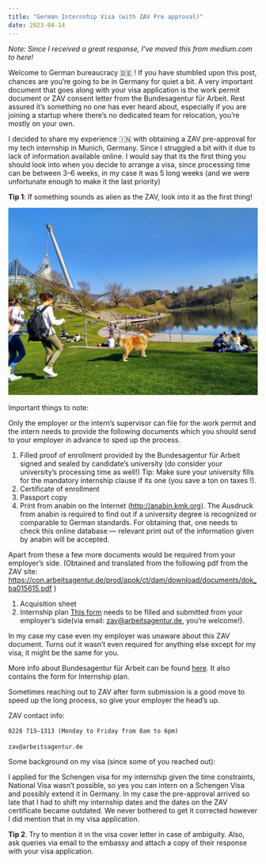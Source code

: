 ```yaml
---
title: "German Internship Visa (with ZAV Pre approval)"
date: 2023-04-14
---
```


*Note: Since I received a great response, I've moved this from medium.com to here!*

Welcome to German bureaucracy 🇩🇪 ! If you have stumbled upon this post, chances are you’re going to be in Germany for quiet a bit. A very important document that goes along with your visa application is the work permit document or ZAV consent letter from the Bundesagentur für Arbeit. Rest assured it’s something no one has ever heard about, especially if you are joining a startup where there’s no dedicated team for relocation, you’re mostly on your own.

I decided to share my experience 🇮🇳 with obtaining a ZAV pre-approval for my tech internship in Munich, Germany. Since I struggled a bit with it due to lack of information available online. I would say that its the first thing you should look into when you decide to arrange a visa, since processing time can be between 3–6 weeks, in my case it was 5 long weeks (and we were unfortunate enough to make it the last priority)

**Tip 1**: If something sounds as alien as the ZAV, look into it as the first thing!


![Olympia Park Munich](https://github.com/ichbinakanksha/India-to-Germany/blob/main/images/olympiapark.jpeg "A cool snap for some color (At Olympia Park, Munich)")

Important things to note:

Only the employer or the intern’s supervisor can file for the work permit and the intern needs to provide the following documents which you should send to your employer in advance to sped up the process.

1. Filled proof of enrollment provided by the Bundesagentur für Arbeit signed and sealed by candidate’s university (do consider your university’s processing time as well!) Tip: Make sure your university fills for the mandatory internship clause if its one (you save a ton on taxes !).
2. Certificate of enrollment
3. Passport copy
4. Print from anabin on the Internet (http://anabin.kmk.org). The Ausdruck from anabin is required to find out if a university degree is recognized or comparable to German standards. For obtaining that, one needs to check this online database — relevant print out of the information given by anabin will be accepted.

Apart from these a few more documents would be required from your employer’s side. (Obtained and translated from the following pdf from the ZAV site: https://con.arbeitsagentur.de/prod/apok/ct/dam/download/documents/dok_ba015615.pdf )

1. Acquisition sheet
2. Internship plan
[This form](https://www.arbeitsagentur.de/datei/Erfassung-Praktika_ba015613.pdf) needs to be filled and submitted from your employer’s side(via email: zav@arbeitsagentur.de, you’re welcome!).

In my case my case even my employer was unaware about this ZAV document. Turns out it wasn’t even required for anything else except for my visa, it might be the same for you.

More info about Bundesagentur für Arbeit can be found [here](https://www.arbeitsagentur.de/unternehmen/arbeitskraefte/studienfachbezogene-praktika). It also contains the form for Internship plan.

Sometimes reaching out to ZAV after form submission is a good move to speed up the long process, so give your employer the head’s up.

ZAV contact info:

```
0228 713–1313 (Monday to Friday from 8am to 6pm)

zav@arbeitsagentur.de
```

Some background on my visa (since some of you reached out):

I applied for the Schengen visa for my internship given the time constraints, National Visa wasn’t possible, so yes you can intern on a Schengen Visa and possibly extend it in Germany.
In my case the pre-approval arrived so late that I had to shift my internship dates and the dates on the ZAV certificate became outdated. We never bothered to get it corrected however I did mention that in my visa application.

**Tip 2**. Try to mention it in the visa cover letter in case of ambiguity. Also, ask queries via email to the embassy and attach a copy of their response with your visa application.

